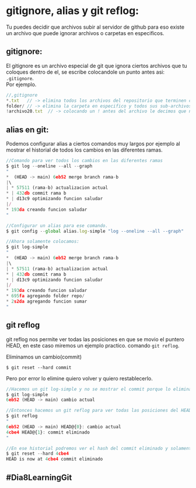 # gitignore, alias y git reflog:
Tu puedes decidir que archivos subir al servidor de github para eso existe un archivo que puede ignorar archivos o carpetas en especificos.

## gitignore:
El gitignore es un archivo especial de git que ignora ciertos archivos que tu coloques dentro de el, se escribe colocandole un punto antes asi: `.gitignore`.<br/>
Por ejemplo.
```js
//,gitignore
*.txt   // -> elimina todos los archivos del repositorio que terminen con .txt.
folder/ // -> elimina la carpeta en especifico y todos sus sub-archivos.
!archivo20.txt  // -> colocando un ! antes del archivo le decimos que no ignore este archivo en especifico.
```

## alias en git:
Podemos configurar alias a ciertos comandos muy largos por ejemplo al mostrar el historial de todos los cambios en las diferentes ramas.
```js
//Comando para ver todos los cambios en las diferentes ramas
$ git log --oneline --all --graph
"
*  (HEAD -> main) 6eb52 merge branch rama-b
|\
| * 57511 (rama-b) actualizacion actual
* | 432db commit rama b
* | d13c9 optimizando funcion saludar
|/
* 193da creando funcion saludar
"

//Configurar un alias para ese comando.
$ git config --global alias.log-simple "log --oneline --all --graph"

//Ahora solamente colocamos:
$ git log-simple
"
*  (HEAD -> main) 6eb52 merge branch rama-b
|\
| * 57511 (rama-b) actualizacion actual
* | 432db commit rama b
* | d13c9 optimizando funcion saludar
|/
* 193da creando funcion saludar
* 695fa agregando folder repo/
* 2s2da agregando funcion sumar
"
```

## git reflog
git reflog nos permite ver todas las posiciones en que se movio el puntero HEAD, en este caso miremos un ejemplo practico. comando `git reflog`.

Eliminamos un cambio(commit)
```
$ git reset --hard commit
```
Pero por error lo elimine quiero volver y quiero restablecerlo.
```js
//Hacemos un git log-simple y no se mostrar el commit porque lo eliminamos.
$ git log-simple
6eb52 (HEAD -> main) cambio actual

//Entonces hacemos un git reflog para ver todas las posiciones del HEAD.
$ git reflog 
"
6eb52 (HEAD -> main) HEAD@{0}: cambio actual
4cbe4 HEAD@{1}: commit eliminado
"

//En ese historial podremos ver el hash del commit eliminado y solamente lo resetamos.
$ git reset --hard 4cbe4
HEAD is now at 4cbe4 commit eliminado

```
## #Dia8LearningGit